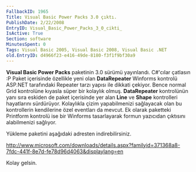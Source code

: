 ```yaml
---
FallbackID: 1965
Title: Visual Basic Power Packs 3.0 çıktı.
PublishDate: 2/22/2008
EntryID: Visual_Basic_Power_Packs_3_0_cikti_
IsActive: True
Section: software
MinutesSpent: 0
Tags: Visual Basic 2005, Visual Basic 2008, Visual Basic .NET
old.EntryID: d4966f23-e416-49de-8180-f3f1f9bf30a9
---
```

**Visual Basic Power Packs** paketinin 3.0 sürümü yayınlandı. C\#'cılar
çatlasın :P Paket içerisinde özellikle yeni olan **DataRepeater**
Winforms kontrolü ASP.NET tarafındaki Repeater tarzı yapısı ile dikkati
çekiyor. Bence normal Grid kontrolüne kıyasla süper bir kolaylık olmuş.
**DataRepeater** kontrolünün yanı sıra eskiden de paket içerisinde yer
alan **Line** ve **Shape** kontrolleri hayatlarını sürdürüyor.
Kolaylıkla çizim yapabilmenizi sağlayacak olan bu kontrollerin
kendilerine özel eventları da mevcut. Ek olarak paketteki Printform
kontrolü ise bir Winforms tasarlayarak formun yazıcıdan çıktısını
alabilmenizi sağlıyor.

Yükleme paketini aşağıdaki adresten indirebilirsiniz.

<http://www.microsoft.com/downloads/details.aspx?familyid=371368a8-7fdc-441f-8e7d-fe78d96d4063&displaylang=en> 

Kolay gelsin.


